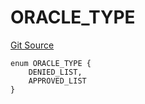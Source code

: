 # ORACLE_TYPE
[Git Source](https://github.com/thrackle-io/tron/blob/8134a3beedf036c43fc49cdc1818732eb057f270/src/protocol/economic/ruleProcessor/RuleCodeData.sol)


```solidity
enum ORACLE_TYPE {
    DENIED_LIST,
    APPROVED_LIST
}
```

